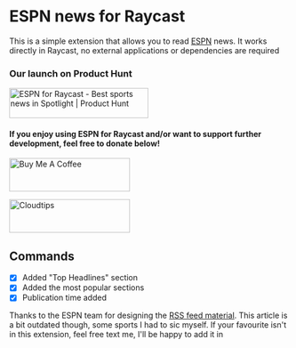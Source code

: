 # ESPN news for Raycast

This is a simple extension that allows you to read [ESPN](https://www.espn.com) news. It works directly in Raycast, no external applications or dependencies are required 

### Our launch on Product Hunt

<a href="https://www.producthunt.com/posts/espn-for-raycast?utm_source=badge-featured&utm_medium=badge&utm_souce=badge-espn&#0045;for&#0045;raycast" target="_blank"><img src="https://api.producthunt.com/widgets/embed-image/v1/featured.svg?post_id=406852&theme=light" alt="ESPN for Raycast - Best sports news in Spotlight | Product Hunt" style="width: 250px; height: 54px;" width="250" height="54" /></a>

#### If you enjoy using ESPN for Raycast and/or want to support further development, feel free to donate below!

<a href="https://bmc.link/khlebobul" target="_blank"><img src="https://cdn.buymeacoffee.com/buttons/v2/default-yellow.png" alt="Buy Me A Coffee" style="height: 60px; width: 217px;" width="217" height="60" ></a>

<a href="https://pay.cloudtips.ru/p/edff283a" target="_blank"><img src="https://static.tildacdn.com/tild3465-3233-4263-b937-316135666261/Horiz.svg" alt="Cloudtips" style="height: 60px; width: 217px;" width="217" height="60" ></a>

## Commands

- [x] Added "Top Headlines" section
- [x] Added the most popular sections
- [x] Publication time added

Thanks to the ESPN team for designing the [RSS feed material](https://www.espn.com/espn/news/story?page=rssinfo). This article is a bit outdated though, some sports I had to sic myself. If your favourite isn't in this extension, feel free text me, I'll be happy to add it in

